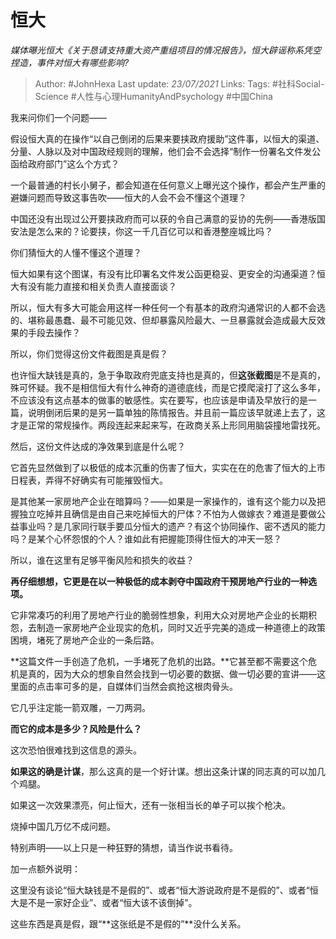 # 恒大
*媒体曝光恒大《关于恳请支持重大资产重组项目的情况报告》，恒大辟谣称系凭空捏造，事件对恒大有哪些影响?*

> Author: #JohnHexa
Last update: *23/07/2021* 
Links:
Tags: #社科Social-Science #人性与心理HumanityAndPsychology #中国China 

 
我来问你们一个问题——

假设恒大真的在操作“以自己倒闭的后果来要挟政府援助”这件事，以恒大的渠道、分量、人脉以及对中国政经规则的理解，他们会不会选择“制作一份署名文件发公函给政府部门”这么个方式？

一个最普通的村长小舅子，都会知道在任何意义上曝光这个操作，都会产生严重的避嫌问题而导致这事告吹——恒大的人会不会不懂这个道理？

中国还没有出现过公开要挟政府而可以获的令自己满意的妥协的先例——香港版国安法是怎么来的？论要挟，你这一千几百亿可以和香港整座城比吗？

你们猜恒大的人懂不懂这个道理？

恒大如果有这个图谋，有没有比印署名文件发公函更稳妥、更安全的沟通渠道？恒大有没有能力直接和相关负责人直接面谈？

所以，恒大有多大可能会用这样一种任何一个有基本的政府沟通常识的人都不会选的、堪称最愚蠢、最不可能见效、但却暴露风险最大、一旦暴露就会造成最大反效果的手段去操作？

所以，你们觉得这份文件截图是真是假？

也许恒大缺钱是真的，急于争取政府兜底支持也是真的，但**这张截图**是不是真的，殊可怀疑。我不是相信恒大有什么神奇的道德底线，而是它摸爬滚打了这么多年，不应该没有这点基本的做事的敏感性。实在要写，也应该是申请及早放行的是一篇，说明倒闭后果的是另一篇单独的陈情报告。并且前一篇应该早就递上去了，这才是正常的常规操作。两段连起来起来写，在政商关系上形同用脑袋撞地雷找死。

  


然后，这份文件达成的净效果到底是什么呢？

它首先显然做到了以极低的成本沉重的伤害了恒大，实实在在的危害了恒大的上市日程表，弄得不好确实有可能摧毁恒大。

是其他某一家房地产企业在暗算吗？——如果是一家操作的，谁有这个能力以及把握独立吃掉并且确信是由自己来吃掉恒大的尸体？不怕为人做嫁衣？难道是要做公益事业吗？是几家同行联手要瓜分恒大的遗产？有这个协同操作、密不透风的能力吗？是某个心怀怨恨的个人？谁如此有把握能顶得住恒大的冲天一怒？

所以，谁在这里有足够平衡风险和损失的收益？

**再仔细想想，它更是在以一种极低的成本剥夺中国政府干预房地产行业的一种选项。**

它非常凑巧的利用了房地产行业的脆弱性想象，利用大众对房地产企业的长期积怨，去制造一家房地产企业现实的危机，同时又近乎完美的造成一种道德上的政策困境，堵死了房地产企业的一条后路。

**这篇文件一手创造了危机，一手堵死了危机的出路。**它甚至都不需要这个危机是真的，因为大众的想象自然会找到一切必要的数据、做一切必要的宣讲——这里面的点击率可多的是，自媒体们当然会疯抢这根肉骨头。

它几乎注定能一箭双雕，一刀两洞。

**而它的成本是多少？风险是什么？**

这次恐怕很难找到这信息的源头。

**如果这的确是计谋**，那么这真的是一个好计谋。想出这条计谋的同志真的可以加几个鸡腿。

如果这一次效果漂亮，何止恒大，还有一张相当长的单子可以挨个枪决。

烧掉中国几万亿不成问题。

特别声明——以上只是一种狂野的猜想，请当作说书看待。

加一点额外说明：

这里没有谈论“恒大缺钱是不是假的”、或者“恒大游说政府是不是假的”、或者“恒大是不是一家好企业”、或者“恒大该不该倒掉”。

这些东西是真是假，跟“**这张纸是不是假的”**没什么关系。



